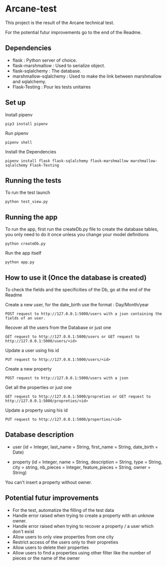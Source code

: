# Arcane-test

This project is the result of the Arcane technical test.

For the potential futur improvements go to the end of the Readme.

## Dependencies

- flask : Python server of choice.
- flask-marshmallow : Used to serialize object.
- flask-sqlalchemy : The database.
- marshmallow-sqlalchemy : Used to make the link between marshmallow and sqlalchemy.
- Flask-Testing : Pour les tests unitaires


## Set up

Install pipenv
```
pip3 install pipenv
```

Run pipenv
```
pipenv shell
```

Install the Dependencies
```
pipenv install flask flask-sqlalchemy flask-marshmallow marshmallow-sqlalchemy Flask-Testing
```

## Running the tests

To run the test launch
```
python test_view.py
```

## Running the app

To run the app, first run the createDb.py file to create the database tables, you only need to do it once unless you change your model definitions
```
python createDb.py
```

Run the app itself
```
python app.py
```

## How to use it (Once the database is created)

To check the fields and the specificities of the Db, go at the end of the Readme

Create a new user, for the date_birth use the format : Day/Month/year
```
POST request to http://127.0.0.1:5000/users with a json containing the fields of an user.
```

Recover all the users from the Database or just one
```
GET request to http://127.0.0.1:5000/users or GET request to http://127.0.0.1:5000/users/<id>
```

Update a user using his id
```
PUT request to http://127.0.0.1:5000/users/<id>
```

Create a new property
```
POST request to http://127.0.0.1:5000/users with a json
```

Get all the properties or just one
```
GET request to http://127.0.0.1:5000/propreties or GET request to http://127.0.0.1:5000/propreties/<id>
```

Update a property using his id
```
PUT request to http://127.0.0.1:5000/properties/<id>
```

## Database description

- user (id = Integer, last_name = String, first_name = String, date_birth = Date)

- property (id = Integer, name = String, description = String, type = String, city = string, nb_pieces = Integer, feature_pieces = String, owner = String)

You can't insert a property without owner.

## Potential futur improvements

- For the test, automatize the filling of the test data
- Handle error raised when trying to create a property with an unknow owner.
- Handle error raised when trying to recover a property / a user which don't exist
- Allow users to only view properties from one city
- Restrict access of the users only to their propreties
- Allow users to delete their properties
- Allow users to find a properties using other filter like the number of pieces or the name of the owner

